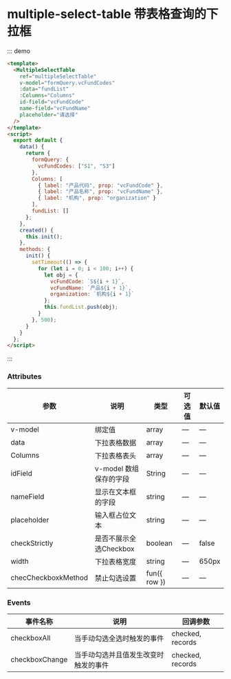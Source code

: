 # multiple-select-table 带表格查询的下拉框 

::: demo

```html
<template>
  <MultipleSelectTable
    ref="multipleSelectTable"
    v-model="formQuery.vcFundCodes"
    :data="fundList"
    :Columns="Columns"
    id-field="vcFundCode"
    name-field="vcFundName"
    placeholder="请选择"
  />
</template>
<script>
  export default {
    data() {
      return {
        formQuery: {
          vcFundCodes: ["S1", "S3"]
        },
        Columns: [
          { label: "产品代码", prop: "vcFundCode" },
          { label: "产品名称", prop: "vcFundName" },
          { label: "机构", prop: "organization" }
        ],
        fundList: []
      };
    },
    created() {
      this.init();
    },
    methods: {
      init() {
        setTimeout(() => {
          for (let i = 0; i < 100; i++) {
            let obj = {
              vcFundCode: `S${i + 1}`,
              vcFundName: `产品${i + 1}`,
              organization: `机构${i + 1}`
            };
            this.fundList.push(obj);
          }
        }, 500);
      }
    }
  };
</script>
```

:::

### Attributes

| 参数             | 说明                   | 类型            | 可选值 | 默认值       |
| ---------------- | ---------------------- | --------------- | ------ | ----------- |
| v-model          | 绑定值                 | array           |    —   |       —     |
| data             | 下拉表格数据           | array           |    —   |       —     |
| Columns          | 下拉表格表头           | array           |    —   |       —     |
| idField          | v-model 数组保存的字段 | String          |    —   |       —     |
| nameField        | 显示在文本框的字段     | string          |    —   |       —     |
| placeholder      | 输入框占位文本         | string          |    —   |       —     |
| checkStrictly    | 是否不展示全选Checkbox | boolean         |    —   | false       |
| width            | 下拉表格宽度           | string          |    —   | 650px       |
| checCheckboxkMethod  | 禁止勾选设置       | fun({ row })    |    —   |       —     |

### Events

| 事件名称         | 说明               | 回调参数 | 
| ------------     | ------------------ | ------   | 
| checkboxAll      | 当手动勾选全选时触发的事件 | checked, records |
| checkboxChange   | 当手动勾选并且值发生改变时触发的事件  | checked, records |
